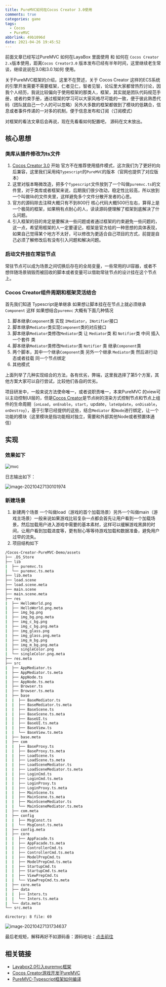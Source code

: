 ```yaml
---
title: PureMVC如何在Cocos Creator 3.0使用
comments: true
categories: game
tags:
  - Cocos
  - PureMVC
abbrlink: 49b1096d
date: 2021-04-26 19:45:52
---
```


前面文章已经写过PureMVC 如何在LayaBox 里面使用 和 如何在 `Cocos Creator 2.x`版本使用，距离`Cocos Creator3.0` 版本发布已经有半年时间，这里继续老生常谈，继续说说在3.0和3.0.1如何 使用。
<!--more-->
关于PureMVC框架的介绍，这里不在赘述，关于 Cocos Creator 这样的ECS系统的引擎开发需要不需要框架，仁者见仁，智者见智，论坛里大家都曾热烈讨论，因我个人经历，我说比较偏向于使用框架的那类人，框架，其实就是团队代码规范手册，或者约束手册，通过框架的学习可以大家风格尽可能的一致，便于彼此熟悉代码（团队就自己一个人的可以忽略）另外大多数的框架都做到了模块的低耦合，信息或者事件传递的一对多的机制，便于信息发布和订阅（订阅模式）

对框架的看法文章后会再说，现在先看看如何配置吧， 源码在文末放出。

## 核心思想

### 类库从插件修改为ts文件

1. [Cocos Creator 3.0](https://www.cocos.com/docs) 开始 官方不在推荐使用插件模式，这次我们为了更好的向后兼容，这里我们采用纯`Typescript`的`PureMVC`的版本（官网也提供了对应版本）
2. 这里对版本略微改造，把多个`Typescript`文件放到了一个叫做`puremvc.ts`的文件里，对于类库或者框架来说，后期我们很少改动，稳定性比较高，所以放到一个叫做lib的文件夹里，这样避免多个文件分散开发者的心思。
3. 官方的源码除去注释大概只有不到800行 核心代码大概500行左右，算得上是一个极简的框架，如果稍有点耐心的人，读读源码便理解了框架到底解决了什么问题。
4. 引入框架的目的肯定是要解决一些问题或者通过框架的约束避免一些问题的，这一点，希望用框架的人一定要谨记，框架是官方给的一种思想的具体表现，如果自己觉得某个地方不太好，可以修改为更适合自己项目的方式，前提是自己必须了解修改后有没有引入问题和解决问题。

### 启动文件挂在常驻节点

常驻节点可以成为场景之间切换后存在的全局变量，一些常用的UI容器，或者不想伴随场景销毁而被回收的脚本或者变量可以借助常驻节点的设计挂在这个节点上。

### Cocos Creator组件周期和框架灵活结合

首先我们知道 Typescript是单继承 如果想让脚本挂在在节点上就必须继承 `Component` 这样 如果想结合`puremvc` 大概有下面几种情况

1. 脚本继承`Component`类 实现 `IMediator`，`INotifier`接口
2. 脚本继承`Mediator`类实现`Component`类的对应接口
3. 脚本继承`Mediator`类修改`Mediator`类 让 `Mediator`类 和 `Notifier`类 中间 插入一个套件 类 
4. 脚本继承`Mediator`类修改`Mediator`类 `Notifier` 类 继承`Component`类
5. 两个脚本，其中一个继承`Component`类 另外一个继承 `Mediator`类 然后进行动态或者挂载 同一个节点绑定
6. 其他模式

上面列举了几种实现结合的方法，各有优劣，弊端，这里我选择了第5个方案，其他方案大家可以自行尝试，比较他们各自的优劣。

项目研发中，一般来说方法使命唯一，或者说职责唯一，本来PureMVC 的view可以主动控制UI层的，但是[Cocos Creator](https://www.cocos.com/docs)是节点树的渲染方式控制节点和节点上组件的生命周期（`onLoad`，`onEnable`，`start`，update，`lateUpdate`，`onDisable`，`onDestroy`），基于引擎已经提供的这些，结合`Mediator` 和`Node`进行绑定，让一个功能的模块（这里模块是指功能相对独立，需要和外部其他Node或者预置体通信）

## 实现

### 效果如下

![mvc](PureMVC如何在Cocos-Creator-3-0使用/mvc.gif)

日志输出如下：

![image-20210427130101974](PureMVC如何在Cocos-Creator-3-0使用/image-20210427130101974.png)



### 新建场景

1. 新建两个场景 一个叫做load（游戏的首个加载场景）另外一个叫做main（游戏主场景）一般来说如果游戏比较复杂一点都会首先让用户看到一个加载场景，然后加载用户进入游戏中需要的基本素材，这样可以缓解游戏黑屏的时间，让用户看到加载进度等，更有耐心等等待游戏加载和数据准备，避免用户过早的流失。
2. 项目结构如下

```bash
/Cocos-Creator-PureMVC-Demo/assets
├── .DS_Store
├── lib
|  ├── puremvc.ts
|  └── puremvc.ts.meta
├── lib.meta
├── load.scene
├── load.scene.meta
├── main.scene
├── main.scene.meta
├── res
|  ├── HelloWorld.png
|  ├── HelloWorld.png.meta
|  ├── img_bg.png
|  ├── img_bg.png.meta
|  ├── img_c_bg.png
|  ├── img_c_bg.png.meta
|  ├── img_glass.png
|  ├── img_glass.png.meta
|  ├── img_m_bg.png
|  ├── img_m_bg.png.meta
|  ├── singleColor.png
|  └── singleColor.png.meta
├── res.meta
├── src
|  ├── AppMediator.ts
|  ├── AppMediator.ts.meta
|  ├── AppNode.ts
|  ├── AppNode.ts.meta
|  ├── Browser.ts
|  ├── Browser.ts.meta
|  ├── base
|  |  ├── BaseMediator.ts
|  |  ├── BaseMediator.ts.meta
|  |  ├── BaseScene.ts
|  |  ├── BaseScene.ts.meta
|  |  ├── BaseUI.ts
|  |  ├── BaseUI.ts.meta
|  |  ├── BaseView.ts
|  |  └── BaseView.ts.meta
|  ├── base.meta
|  ├── com
|  |  ├── BaseProxy.ts
|  |  ├── BaseProxy.ts.meta
|  |  ├── LoadScene.ts
|  |  ├── LoadScene.ts.meta
|  |  ├── LoadSceneMediator.ts
|  |  ├── LoadSceneMediator.ts.meta
|  |  ├── LoginCmd.ts
|  |  ├── LoginCmd.ts.meta
|  |  ├── LoginProxy.ts
|  |  ├── LoginProxy.ts.meta
|  |  ├── MainScene.ts
|  |  ├── MainScene.ts.meta
|  |  ├── MainSceneMediator.ts
|  |  └── MainSceneMediator.ts.meta
|  ├── com.meta
|  ├── config
|  |  ├── MsgConst.ts
|  |  └── MsgConst.ts.meta
|  ├── config.meta
|  ├── core
|  |  ├── AppFacade.ts
|  |  ├── AppFacade.ts.meta
|  |  ├── ControllerCmd.ts
|  |  ├── ControllerCmd.ts.meta
|  |  ├── ModelPrepCmd.ts
|  |  ├── ModelPrepCmd.ts.meta
|  |  ├── StartupCmd.ts
|  |  ├── StartupCmd.ts.meta
|  |  ├── ViewPrepCmd.ts
|  |  └── ViewPrepCmd.ts.meta
|  ├── core.meta
|  ├── data
|  |  ├── Inters.ts
|  |  └── Inters.ts.meta
|  └── data.meta
└── src.meta

directory: 8 file: 69
```



![image-20210427131734637](PureMVC如何在Cocos-Creator-3-0使用/image-20210427131734637.png)

最后老规矩，解释再好不如源码香：源码地址：[点击前往](https://github.com/jsroads/Cocos-Creator-PureMVC-Demo.git)

## 相关链接

- [Layabox2.0引入puremvc框架](https://blog.asroads.com/post/b9cefc56.html)
- [Cocos Creator游戏开发|PureMVC](https://blog.asroads.com/post/492e8cf3.html)
- [PureMVC-Typescript框架如何编译](https://blog.asroads.com/post/a484008f.html)

